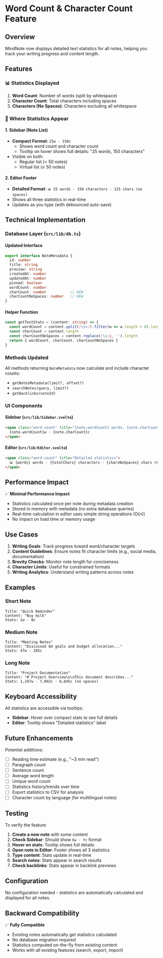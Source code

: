 # Word Count & Character Count Feature

## Overview
MindNote now displays detailed text statistics for all notes, helping you track your writing progress and content length.

## Features

### 📊 Statistics Displayed

1. **Word Count**: Number of words (split by whitespace)
2. **Character Count**: Total characters including spaces
3. **Characters (No Spaces)**: Characters excluding all whitespace

### 📍 Where Statistics Appear

#### 1. Sidebar (Note List)
- **Compact Format**: `25w · 150c`
  - Shows word count and character count
  - Tooltip on hover shows full details: "25 words, 150 characters"
- Visible on both:
  - Regular list (< 50 notes)
  - Virtual list (≥ 50 notes)

#### 2. Editor Footer
- **Detailed Format**: `📊 25 words · 150 characters · 125 chars (no spaces)`
- Shows all three statistics in real-time
- Updates as you type (with debounced auto-save)

## Technical Implementation

### Database Layer (`src/lib/db.ts`)

#### Updated Interface
```typescript
export interface NoteMetadata {
  id: number
  title: string
  preview: string
  createdAt: number
  updatedAt: number
  pinned: boolean
  wordCount: number
  charCount: number           // NEW
  charCountNoSpaces: number   // NEW
}
```

#### Helper Function
```typescript
const getTextStats = (content: string) => {
  const wordCount = content.split(/\s+/).filter(w => w.length > 0).length
  const charCount = content.length
  const charCountNoSpaces = content.replace(/\s/g, '').length
  return { wordCount, charCount, charCountNoSpaces }
}
```

### Methods Updated
All methods returning `NoteMetadata` now calculate and include character counts:
- `getNotesMetadata(limit?, offset?)`
- `searchNotes(query, limit?)`
- `getBacklinks(noteId)`

### UI Components

#### Sidebar (`src/lib/Sidebar.svelte`)
```html
<span class="word-count" title="{note.wordCount} words, {note.charCount} characters">
  {note.wordCount}w · {note.charCount}c
</span>
```

#### Editor (`src/lib/Editor.svelte`)
```html
<span class="word-count" title="Detailed statistics">
  📊 {words} words · {totalChars} characters · {charsNoSpaces} chars (no spaces)
</span>
```

## Performance Impact

✅ **Minimal Performance Impact**
- Statistics calculated once per note during metadata creation
- Stored in memory with metadata (no extra database queries)
- Real-time calculation in editor uses simple string operations (O(n))
- No impact on load time or memory usage

## Use Cases

1. **Writing Goals**: Track progress toward word/character targets
2. **Content Guidelines**: Ensure notes fit character limits (e.g., social media, documentation)
3. **Brevity Checks**: Monitor note length for conciseness
4. **Character Limits**: Useful for constrained formats
5. **Writing Analytics**: Understand writing patterns across notes

## Examples

### Short Note
```
Title: "Quick Reminder"
Content: "Buy milk"
Stats: 2w · 8c
```

### Medium Note
```
Title: "Meeting Notes"
Content: "Discussed Q4 goals and budget allocation..."
Stats: 47w · 285c
```

### Long Note
```
Title: "Project Documentation"
Content: "# Project Overview\n\nThis document describes..."
Stats: 1,247w · 7,892c · 6,645c (no spaces)
```

## Keyboard Accessibility

All statistics are accessible via tooltips:
- **Sidebar**: Hover over compact stats to see full details
- **Editor**: Tooltip shows "Detailed statistics" label

## Future Enhancements

Potential additions:
- [ ] Reading time estimate (e.g., "~3 min read")
- [ ] Paragraph count
- [ ] Sentence count
- [ ] Average word length
- [ ] Unique word count
- [ ] Statistics history/trends over time
- [ ] Export statistics to CSV for analysis
- [ ] Character count by language (for multilingual notes)

## Testing

To verify the feature:

1. **Create a new note** with some content
2. **Check Sidebar**: Should show `Xw · Yc` format
3. **Hover on stats**: Tooltip shows full details
4. **Open note in Editor**: Footer shows all 3 statistics
5. **Type content**: Stats update in real-time
6. **Search notes**: Stats appear in search results
7. **Check backlinks**: Stats appear in backlink previews

## Configuration

No configuration needed - statistics are automatically calculated and displayed for all notes.

## Backward Compatibility

✅ **Fully Compatible**
- Existing notes automatically get statistics calculated
- No database migration required
- Statistics computed on-the-fly from existing content
- Works with all existing features (search, export, import)

